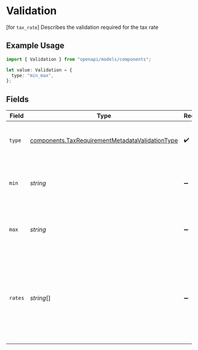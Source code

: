 # Validation

[for `tax_rate`] Describes the validation required for the tax rate

## Example Usage

```typescript
import { Validation } from "openapi/models/components";

let value: Validation = {
  type: "min_max",
};
```

## Fields

| Field                                                                                                               | Type                                                                                                                | Required                                                                                                            | Description                                                                                                         |
| ------------------------------------------------------------------------------------------------------------------- | ------------------------------------------------------------------------------------------------------------------- | ------------------------------------------------------------------------------------------------------------------- | ------------------------------------------------------------------------------------------------------------------- |
| `type`                                                                                                              | [components.TaxRequirementMetadataValidationType](../../models/components/taxrequirementmetadatavalidationtype.md)  | :heavy_check_mark:                                                                                                  | Describes the type of tax_rate validation rule                                                                      |
| `min`                                                                                                               | *string*                                                                                                            | :heavy_minus_sign:                                                                                                  | [for `min_max`] The inclusive lower bound of the tax rate                                                           |
| `max`                                                                                                               | *string*                                                                                                            | :heavy_minus_sign:                                                                                                  | [for `min_max`] The inclusive upper bound of the tax rate                                                           |
| `rates`                                                                                                             | *string*[]                                                                                                          | :heavy_minus_sign:                                                                                                  | [for `one_of`] The possible, unformatted tax rates for selection.<br/>- e.g. ["0.0", "0.001"] representing 0% and 0.1%<br/> |
